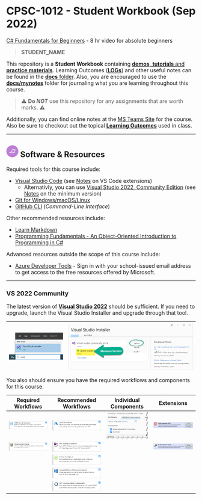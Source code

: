 # CPSC-1012 - **Student Workbook** (Sep 2022)

[C# Fundamentals for Beginners](https://youtu.be/0QUgvfuKvWU) - 8 hr video for absolute beginners

> **STUDENT_NAME**

This repository is a **Student Workbook** containing [**demos**, **tutorials** and **practice materials**](./src/ReadMe.md). Learning Outcomes ([**LOGs**](./docs/learning_outcomes/ReadMe.md)) and other useful notes can be found in the [**docs** folder](./docs). Also, you are encouraged to use the [**docs/mynotes**](./docs/mynotes) folder for journaling what you are learning throughout this course.

> :warning: **Do *NOT*** use this repository for any assignments that are worth marks. :warning:

Additionally, you can find online notes at the [MS Teams Site](https://www.microsoft.com/en-ca/microsoft-teams/log-in) for the course. Also be sure to checkout out the topical [**Learning Outcomes**](https://.github.io/about/LOGs.html) used in class.

----

## ![Software et.al.](./docs/images/code.png) Software & Resources

Required tools for this course include:

- [Visual Studio Code](https://code.visualstudio.com) (see [Notes]() on VS Code extensions)
  - Alternativly, you can use [Visual Studio 2022, Community Edition](https://visualstudio.microsoft.com/) (see [Notes](#vs-2022-community) on the minimum version)
- [Git for Windows/macOS/Linux](https://git-scm.com/downloads)
- [GitHub CLI](https://cli.github.com/) (*Command-Line Interface*)

Other recommended resources include:

- [Learn Markdown](https://commonmark.org/help/)
- [Programming Fundamentals - An Object-Oriented Introduction to Programming in C#](https://programming-0101.github.io/TheBook/)

Advanced resources outside the scope of this course include:

- [Azure Developer Tools](https://azureforeducation.microsoft.com/devtools) - Sign in with your school-issued email address to get access to the free resources offered by Microsoft.

----

### VS 2022 Community

The latest version of [**Visual Studio 2022**](https://visualstudio.microsoft.com/) should be sufficient. If you need to upgrade, launch the Visual Studio Installer and upgrade through that tool.

| ![Launch VS Installer](./docs/images/vs-installer.png) | ![VS Install - Min VS2022 Version](./docs/images/vs-min-version.png) |
|--------------------------------------------------------|----------------------------------------------------------------------|

You also should ensure you have the required workflows and components for this course.

| Required Workflows | Recommended Workflows | Individual Components | Extensions |
|--------------------|-----------------------|-----------------------|------------|
| ![ASPNET and web development](./docs/images/vs-workload-asp-net-web.png) | ![Azure development](./docs/images/vs-workload-azure.png) | ![GH and LiveShare](./docs/images/vs-individual-components.png) | ![Web Essentials](./docs/images/vs-extension-web-essentials.png) |
| ![Data storage and processing](./docs/images/vs-workload-data-storage.png) | ![.NET desktop development](./docs/images/vs-workload-net-desktop.png) | | ![EF Core Power Tools](./docs/images/vs-extension-ef-core-power-tools.png) |
| | ![Node.js development](./docs/images/vs-workload-node.png) | | |
| | ![Universal Windows Platform development](./docs/images/vs-workload-uwp.png) | | |
| | ![.NET Core cross-platform development](./docs/images/vs-workload-net-core-cross-platform.png) | | |
